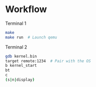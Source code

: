 # Workflow

Terminal 1
```bash
make
make run  # Launch qemu
```

Terminal 2
```bash
gdb kernel.bin
target remote:1234  # Pair with the OS
b kernel_start
bt
c
(s|n|display)
```